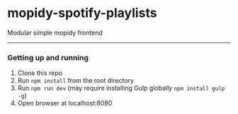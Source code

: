 mopidy-spotify-playlists
=====================================

Modular simple mopidy frontend

---

### Getting up and running

1. Clone this repo
2. Run `npm install` from the root directory
3. Run `npm run dev` (may require installing Gulp globally `npm install gulp -g`)
4. Open browser at localhost:8080